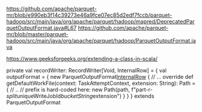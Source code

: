 https://github.com/apache/parquet-mr/blob/e990eb3f14c39273e46a9fce07ec85d2edf7fccb/parquet-hadoop/src/main/java/org/apache/parquet/hadoop/mapred/DeprecatedParquetOutputFormat.java#L67 https://github.com/apache/parquet-mr/blob/master/parquet-hadoop/src/main/java/org/apache/parquet/hadoop/ParquetOutputFormat.java

https://www.geeksforgeeks.org/extending-a-class-in-scala/

private val recordWriter: RecordWriter[Void, InternalRow] = {
  val outputFormat = {
    new ParquetOutputFormat[InternalRow]() {
      // ...
      override def getDefaultWorkFile(context: TaskAttemptContext, extension: String): Path = {
        // ..
        //  prefix is hard-coded here:
        new Path(path, f"part-r-$split%05d-$uniqueWriteJobId$bucketString$extension")
    }
  }
}
extends ParquetOutputFormat
